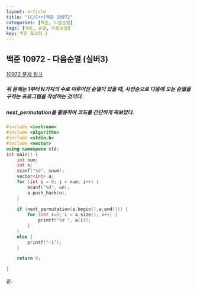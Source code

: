 ```yaml
---
layout: article
title: "[C/C++]백준 10972"
categories: [백준, 다음순열]
tags: [백준, 순열, 다음순열]
key: 백준 포스팅 1
---
```

## 백준 10972 - 다음순열 (실버3)

[10972 문제 링크](https://www.acmicpc.net/problem/10972)

#####  위 문제는 1부터 N가지의 수로 이루어진 순열이 있을 때, 사전순으로 다음에 오는 순열을 구하는 프로그램을 작성하는 것이다.

#####  next_permutation을 활용하여 코드를 간단하게 짜보았다.

```C++
#include <iostream>
#include <algorithm>
#include <stdio.h>
#include <vector>
using namespace std;
int main() {
	int num;
	int n;
	scanf("%d", &num);
	vector<int> a;
	for (int i = 0; i < num; i++) {
		scanf("%d", &n);
		a.push_back(n);
	}
	
	if (next_permutation(a.begin(),a.end())) {
		for (int i=0; i < a.size(); i++) {
			printf("%d ", a[i]);
		}
	}
	else {
		printf("-1");
	}

	return 0;

}
```
끝.